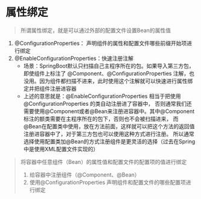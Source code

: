 # 属性绑定

> 所谓属性绑定，就是可以通过外部的配置文件设置Bean的属性值

1. @ConfigurationProperties： 声明组件的属性和配置文件哪些前缀开始项进行绑定
2. @EnableConfigurationProperties：快速注册注解
   - 场景：SpringBoot默认只扫描自己主程序所在的包。如果导入第三方包，即使组件上标注了 @Component、@ConfigurationProperties 注解，也没用。因为组件都扫描不进来，此时使用这个注解就可以快速进行属性绑定并把组件注册进容器
   - 上述的意思就是：@EnableConfigurationProperties 相当于把使用 @ConfigurationProperties 的类自动注册进了容器中，
   否则通常我们还需要使用@Component或者@Bean来注册进容器中。其中@Component标注的额类需要在主程序所在的包下，否则也不会被扫描进来，
   而@Bean在配置类中使用，放在方法前面，这样就可以把这个方法的返回值注册进容器中了，对于第三方包也可以使用这种方式进行注册。
   所以通常选择使用配置类加@Bean的方式注册组件是更灵活的选择（过去在Spring中是使用XML配置文件实现的）

> 将容器中任意组件（Bean）的属性值和配置文件的配置项的值进行绑定 
> 1. 给容器中注册组件（@Component、@Bean） 
> 2. 使用@ConfigurationProperties 声明组件和配置文件的哪些配置项进行绑定